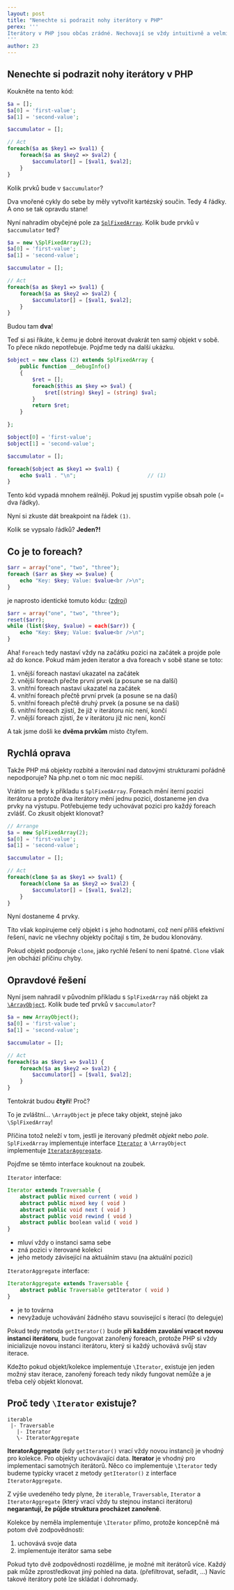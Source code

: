 ```yaml
---
layout: post
title: "Nenechte si podrazit nohy iterátory v PHP"
perex: '''
Iterátory v PHP jsou občas zrádné. Nechovají se vždy intuitivně a velmi špatně se ladí. Zjistěte jak na ně. Vyhnete se tím hodinám zbytečného hledání chyb.
'''
author: 23
---
```


## Nenechte si podrazit nohy iterátory v PHP

Koukněte na tento kód:

```php
$a = [];
$a[0] = 'first-value';
$a[1] = 'second-value';

$accumulator = [];

// Act
foreach($a as $key1 => $val1) {
	foreach($a as $key2 => $val2) {
		$accumulator[] = [$val1, $val2];
	}
}
```

Kolik prvků bude v `$accumulator`?

Dva vnořené cykly do sebe by měly vytvořit kartézský součin. Tedy 4 řádky. A ono se tak opravdu stane!

Nyní nahradím obyčejné pole za [`SplFixedArray`](https://secure.php.net/manual/en/class.splfixedarray.php). Kolik bude prvků v `$accumulator` teď? 

```php
$a = new \SplFixedArray(2);
$a[0] = 'first-value';
$a[1] = 'second-value';

$accumulator = [];

// Act
foreach($a as $key1 => $val1) {
	foreach($a as $key2 => $val2) {
		$accumulator[] = [$val1, $val2];
	}
}
```

Budou tam **dva**! 

Teď si asi říkáte, k čemu je dobré iterovat dvakrát ten samý objekt v sobě. To přece nikdo nepotřebuje. Pojďme tedy na další ukázku.

```php
$object = new class (2) extends SplFixedArray {
	public function __debugInfo()
	{
		$ret = [];
		foreach($this as $key => $val) {
			$ret[(string) $key] = (string) $val;
		}
		return $ret;
	}

};

$object[0] = 'first-value';
$object[1] = 'second-value';

$accumulator = [];

foreach($object as $key1 => $val1) {
	echo $val1 . "\n";                       // (1)
}
```

Tento kód vypadá mnohem reálněji. Pokud jej spustím vypíše obsah pole (= dva řádky).

Nyní si zkuste dát breakpoint na řádek `(1)`.

Kolik se vypsalo řádků? **Jeden?!**



## Co je to foreach?

```php
$arr = array("one", "two", "three");
foreach ($arr as $key => $value) {
    echo "Key: $key; Value: $value<br />\n";
}
```

je naprosto identické tomuto kódu: ([zdroj](https://secure.php.net/manual/en/control-structures.foreach.php))

```php
$arr = array("one", "two", "three");
reset($arr);
while (list($key, $value) = each($arr)) {
    echo "Key: $key; Value: $value<br />\n";
}
```

Aha! `Foreach` tedy nastaví vždy na začátku pozici na začátek a projde pole až do konce. Pokud mám jeden iterator a dva foreach v sobě stane se toto:

1. vnější foreach nastaví ukazatel na začátek
2. vnější foreach přečte první prvek (a posune se na další)
3. vnitřní foreach nastaví ukazatel na začátek
4. vnitřní foreach přečtě první prvek (a posune se na daší)
5. vnitřní foreach přečtě druhý prvek (a posune se na daší)    
6. vnitřní foreach zjistí, že již v iterátoru nic není, končí
7. vnější foreach zjistí, že v iterátoru již nic není, končí

A tak jsme došli ke **dvěma prvkům** místo čtyřem.




## Rychlá oprava

Takže PHP má objekty rozbité a iterování nad datovými strukturami pořádně nepodporuje? Na php.net o tom nic moc nepíší.

Vrátím se tedy k příkladu s `SplFixedArray`. Foreach mění iterní pozici iterátoru a protože dva iterátory mění jednu pozici, dostaneme jen dva prvky na výstupu. Potřebujeme tedy uchovávat pozici pro každý foreach zvlášť. Co zkusit objekt klonovat?

```php
// Arrange
$a = new SplFixedArray(2);
$a[0] = 'first-value';
$a[1] = 'second-value';

$accumulator = [];

// Act
foreach(clone $a as $key1 => $val1) {
	foreach(clone $a as $key2 => $val2) {
		$accumulator[] = [$val1, $val2];
	}
}
```
Nyní dostaneme 4 prvky.

Títo však kopírujeme celý objekt i s jeho hodnotami, což není příliš efektivní řešení, navíc ne všechny objekty počítají s tím, že budou klonovány.

Pokud objekt podporuje `clone`, jako rychlé řešení to není špatné. `Clone` však jen obchází příčinu chyby.





## Opravdové řešení

Nyní jsem nahradil v původním příkladu s `SplFixedArray` náš objekt za [`\ArrayObject`](https://secure.php.net/manual/en/class.arrayobject.php). Kolik bude teď prvků v `$accumulator`?

```php
$a = new ArrayObject();
$a[0] = 'first-value';
$a[1] = 'second-value';

$accumulator = [];

// Act
foreach($a as $key1 => $val1) {
	foreach($a as $key2 => $val2) {
		$accumulator[] = [$val1, $val2];
	}
}
```

Tentokrát budou **čtyři**! Proč?

To je zvláštní... `\ArrayObject` je přece taky objekt, stejně jako `\SplFixedArray`!

Příčina totož neleží v tom, jestli je iterovaný předmět *objekt* nebo *pole*. `SplFixedArray` implementuje interface [`Iterator`](https://secure.php.net/manual/en/class.iterator.php) a `\ArrayObject` implementuje [`IteratorAggregate`](https://secure.php.net/manual/en/class.iteratoraggregate.php).

Pojďme se těmto interface kouknout na zoubek.

`Iterator` interface:

```php
Iterator extends Traversable {
	abstract public mixed current ( void )
	abstract public mixed key ( void )
	abstract public void next ( void )
	abstract public void rewind ( void )
	abstract public boolean valid ( void )
}
```
- mluví vždy o instanci sama sebe
- zná pozici v iterované kolekci
- jeho metody závisející na aktuálním stavu (na aktuální pozici)


`IteratorAggregate` interface:

```php
IteratorAggregate extends Traversable {
	abstract public Traversable getIterator ( void )
}
```
- je to továrna
- nevyžaduje uchovávání žádného stavu související s iterací (to deleguje)

Pokud tedy metoda `getIterator()` bude **při každém zavolání vracet novou instanci iterátoru**, bude fungovat zanořený foreach, protože PHP si vždy inicializuje novou instanci iterátoru, který si každý uchovává svůj stav iterace.

Kdežto pokud objekt/kolekce implementuje `\Iterator`, existuje jen jeden možný stav iterace, zanořený foreach tedy nikdy fungovat nemůže a je třeba celý objekt klonovat.


## Proč tedy `\Iterator` existuje?

```
iterable
 |- Traversable
   |- Iterator
   \- IteratorAggregate
```

**IteratorAggregate** (kdy `getIterator()` vrací vždy novou instanci) je vhodný pro kolekce. Pro objekty uchovávající data.
**Iterator** je vhodný pro implementaci samotných iterátorů. Něco co implementuje `\Iterator` tedy budeme typicky vracet z metody `getIterator()` z interface `IteratorAggregate`.

Z výše uvedeného tedy plyne, že `iterable`, `Traversable`, `Iterator` a `IteratorAggregate` (který vrací vždy tu stejnou instanci iterátoru) **negarantují, že půjde struktura procházet zanořeně**.

Kolekce by neměla implementuje `\Iterator` přímo, protože koncepčně má potom dvě zodpovědnosti:

1. uchovává svoje data
2. implementuje iterátor sama sebe 

Pokud tyto dvě zodpovědnosti rozdělíme, je možné mít iterátorů více. Každý pak může zprostředkovat jiný pohled na data. (přefiltrovat, seřadit, ...) Navíc takové iterátory poté lze skládat i dohromady. 

